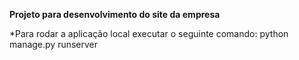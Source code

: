 **Projeto para desenvolvimento do site da empresa**

*Para rodar a aplicação local executar o seguinte comando: python manage.py runserver